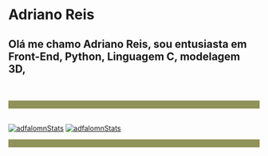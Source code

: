 # Adriano Reis

## Olá me chamo Adriano Reis, sou entusiasta em Front-End, Python, Linguagem C, modelagem 3D,

<br>
<br>
<div class="lineSep" style="width: 100%; height: 1rem; background-color: rgba(145, 145, 90, 1);"></div><br>

[![adfalomnStats](https://github-readme-stats.vercel.app/api?username=adfalomnlaeninfus&theme=ayu-mirage)](https://github.com/anuraghazra/github-readme-stats)
[![adfalomnStats](https://github-readme-stats.vercel.app/api/top-langs?username=adfalomnlaeninfus&theme=ayu-mirage)](https://github.com/anuraghazra/github-reame-stats)

<div class="lineSep" style="width: 100%; height: 1rem; background-color: rgba(145, 145, 90, 1);"></div>